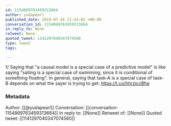 ```yaml
---
id: 1154869763459313664
author: yudapearl
published_date: 2019-07-26 21:43:02 +00:00
conversation_id: 1154869763459313664
in_reply_to: None
retweet: None
quoted_tweet: 1141297040347074560
type: tweet
tags:

---
```


1/ Saying that "a causal model is a special case of a predictive model" is like saying "sailing is a special case of swimming, since it is conditional of something floating". In general, saying that task-A is a special case of task-B depends on what the sayer is trying to get: https://t.co/hhrziccBfw

### Metadata

Author: [[@yudapearl]]
Conversation: [[conversation-1154869763459313664]]
In reply to: [[None]]
Retweet of: [[None]]
Quoted tweet: [[1141297040347074560]]
